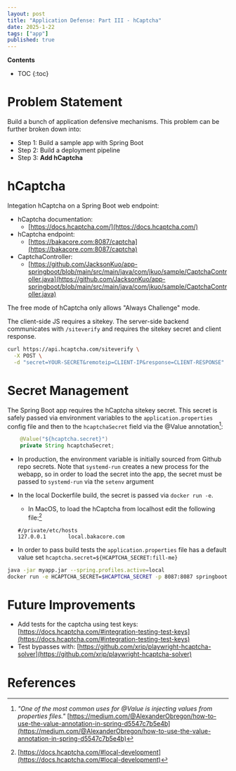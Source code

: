 ```yaml
---
layout: post
title: "Application Defense: Part III - hCaptcha"
date: 2025-1-22
tags: ["app"]
published: true
---
```


**Contents**
* TOC
{:toc}

# Problem Statement

Build a bunch of application defensive mechanisms. This problem can be further broken down into:

* Step 1: Build a sample app with Spring Boot
* Step 2: Build a deployment pipeline
* Step 3: **Add hCaptcha**

# hCaptcha

Integation hCaptcha on a Spring Boot web endpoint:

* hCaptcha documentation: 
    * [https://docs.hcaptcha.com/](https://docs.hcaptcha.com/)
* hCaptcha endpoint: 
    * [https://bakacore.com:8087/captcha](https://bakacore.com:8087/captcha)
* CaptchaController: 
    * [https://github.com/JacksonKuo/app-springboot/blob/main/src/main/java/com/jkuo/sample/CaptchaController.java](https://github.com/JacksonKuo/app-springboot/blob/main/src/main/java/com/jkuo/sample/CaptchaController.java)

The free mode of hCaptcha only allows "Always Challenge" mode. 

The client-side JS requires a sitekey. The server-side backend communicates with `/siteverify` and requires the sitekey secret and client response. 

```bash
curl https://api.hcaptcha.com/siteverify \
  -X POST \
  -d "secret=YOUR-SECRET&remoteip=CLIENT-IP&response=CLIENT-RESPONSE"
```

# Secret Management

The Spring Boot app requires the hCaptcha sitekey secret. This secret is safely passed via environment variables to the `application.properties` config file and then to the `hcaptchaSecret` field via the @Value annotation[^1]:

```java
    @Value("${hcaptcha.secret}")
    private String hcaptchaSecret;
```

* In production, the environment variable is initially sourced from Github repo secrets. Note that `systemd-run` creates a new process for the webapp, so in order to load the secret into the app, the secret must be passed to `systemd-run` via the `setenv` argument
* In the local Dockerfile build, the secret is passed via `docker run -e`. 
    * In MacOS, to load the hCaptcha from localhost edit the following file:[^2]
    ```properties
    #/private/etc/hosts
    127.0.0.1       local.bakacore.com
    ```

* In order to pass build tests the `application.properties` file has a default value set `hcaptcha.secret=${HCAPTCHA_SECRET:fill-me}`

```bash
java -jar myapp.jar --spring.profiles.active=local
docker run -e HCAPTCHA_SECRET=$HCAPTCHA_SECRET -p 8087:8087 springboot
```

# Future Improvements

* Add tests for the captcha using test keys: [https://docs.hcaptcha.com/#integration-testing-test-keys](https://docs.hcaptcha.com/#integration-testing-test-keys)
* Test bypasses with: [https://github.com/xrip/playwright-hcaptcha-solver](https://github.com/xrip/playwright-hcaptcha-solver)

# References

[^1]: *"One of the most common uses for @Value is injecting values from properties files."* [https://medium.com/@AlexanderObregon/how-to-use-the-value-annotation-in-spring-d5547c7b5e4b](https://medium.com/@AlexanderObregon/how-to-use-the-value-annotation-in-spring-d5547c7b5e4b)

[^2]: [https://docs.hcaptcha.com/#local-development](https://docs.hcaptcha.com/#local-development)
